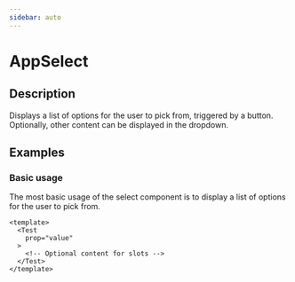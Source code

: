```yaml
---
sidebar: auto
---
```


# AppSelect

## Description

Displays a list of options for the user to pick from, triggered by a button. Optionally, other content can be displayed in the dropdown.

## Examples

### Basic usage
The most basic usage of the select component is to display a list of options for the user to pick from.

```vue
<template>
  <Test 
    prop="value" 
  >
    <!-- Optional content for slots -->
  </Test>
</template>
```


<ComponentPreview name="test" />

<!-- @include: ./app-select-meta.md -->